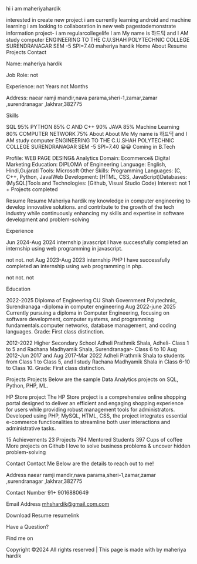 
hi i am maheriyahardik

interested in create new project 
i am currently learning android and machine learning 
i am looking to collaboration in new web pagestodemonstrate information project-
i am regularcollegelife
I am My name is 하드딕 and I AM study  computer ENGINEERING TO THE C.U.SHAH POLYTECHNIC COLLEGE SURENDRANAGAR SEM -5 SPI=7.40 
maheriya hardik
Home
About
Resume
Projects
Contact






Name: maheriya hardik

Job Role: not

Experience: not Years not Months

Address: naear ramji mandir,nava parama,sheri-1,zamar,zamar ,surendranagar ,lakhrar,382775

Skills

SQL 95%
PYTHON 85%
C AND C++ 90%
JAVA 85%
Machine Learning 80%
COMPUTER NETWORK 75%
About
About Me
My name is 하드딕 and I AM study computer ENGINEERING TO THE C.U.SHAH POLYTECHNIC COLLEGE SURENDRANAGAR SEM -5 SPI=7.40 😀😀 Coming in B.Tech

Profile:
WEB PAGE DESING& Analytics
Domain:
Ecommerce& Digital Marketing
Education:
DIPLOMA of Engineering
Language:
English, Hindi,Gujarati
Tools:
Microsoft
Other Skills:
Programming Languages: (C, C++, Python, JavalWeb Development: [HTML, CSS, JavaScript)Databases: (MySQL]Tools and Technologies: [Github, Visual Studio Code)
Interest:
not
1 +   Projects completed


Resume
Resume
Maheriya hardik my knowledge in computer engineering to develop innovative solutions. and contribute to the growth of the tech industry while continuously enhancing my skills and expertise in software development and problem-solving

Experience

Jun 2024-Aug 2024
internship
javascript
I have successfully completed an internship using web programming in javascript.

not
not.
not
Aug 2023-Aug 2023
internship
PHP
I have successfully completed an internship using web programming in php.

not
not.
not


Education

2022-2025
Diploma of Engineering
CU Shah Government Polytechnic, Surendranaga -diploma in computer engineering Aug 2022-june 2025 Currently pursuing a diploma in Computer Engineering, focusing on software development, computer systems, and programming fundamentals.computer networks, database management, and coding languages.
Grade: First class distinction.

2012-2022
Higher Secondary School
Adheli Prathmik Shala, Adheli- Class 1 to 5 and Rachana Madhyamik Shala, Surendranagar- Class 6 to 10 Aug 2012-Jun 2017 and Aug 2017-Mar 2022 Adheli Prathmik Shala to students from Class 1 to Class 5, and I study Rachana Madhyamik Shala in Class 6-10 to Class 10.
Grade: First class distinction.



Projects
Projects
Below are the sample Data Analytics projects on SQL, Python, PHP, ML.

HP Store project
The HP Store project is a comprehensive online shopping portal designed to deliver an efficient and engaging shopping experience for users while providing robust management tools for administrators. Developed using PHP, MySQL, HTML, CSS, the project integrates essential e-commerce functionalities to streamline both user interactions and administrative tasks.


15
Achievements
23
Projects
794
Mentored Students
397
Cups of coffee
More projects on Github
I love to solve business problems & uncover hidden problem-solving


Contact
Contact Me
Below are the details to reach out to me!

Address
naear ramji mandir,nava parama,sheri-1,zamar,zamar ,surendranagar ,lakhrar,382775

Contact Number
91+ 9016880649

Email Address
mhshardik@gmail.com.com

Download Resume
resumelink



Have a Question? 

Find me on

Copyright ©2024 All rights reserved | This page is made with  by maheriya hardik
